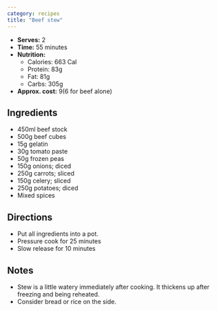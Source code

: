 ```yaml
---
category: recipes
title: "Beef stew"
---
```


- **Serves:** 2
- **Time:** 55 minutes
- **Nutrition:**
    - Calories: 663 Cal
    - Protein: 83g
    - Fat: 81g
    - Carbs: 305g
- **Approx. cost:** $9 ($6 for beef alone)

## Ingredients

- 450ml beef stock
- 500g beef cubes
- 15g gelatin
- 30g tomato paste
- 50g frozen peas
- 150g onions; diced
- 250g carrots; sliced
- 150g celery; sliced
- 250g potatoes; diced
- Mixed spices

## Directions

- Put all ingredients into a pot.
- Pressure cook for 25 minutes
- Slow release for 10 minutes

## Notes

- Stew is a little watery immediately after cooking. It thickens up after
  freezing and being reheated.
- Consider bread or rice on the side.
